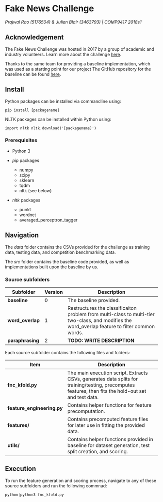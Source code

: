 # Fake News Challenge
_Prajwal Rao (5176504) & Julian Blair (3463793) | COMP9417 2018s1_

## Acknowledgement
The Fake News Challenge was hosted in 2017 by a group of academic and industry volunteers. Learn more about the challenge [here][1].

Thanks to the same team for providing a baseline implementation, which was used as a starting point for our project The GitHub repository for the baseline can be found [here][2]. 

## Install
Python packages can be installed via commandline using:

`pip install [packagename]`

NLTK packages can be installed within Python using:

`import nltk
nltk.download('[packagename]')`

### Prerequisites
* Python 3
* _pip_ packages
   * numpy
   * scipy
   * sklearn
   * tqdm
   * nltk (see below)
* _nltk_ packages
   * punkt
   * wordnet
   * averaged_perceptron_tagger
   
   [1]: http://www.fakenewschallenge.org/ "Fake News Challenge"
   [2]: https://github.com/FakeNewsChallenge/fnc-1-baseline "Baseline FNC implementation"

## Navigation
The _data_ folder contains the CSVs provided for the challenge as training data, testing data, and competition benchmarking data.

The _src_ folder contains the baseline code provided, as well as implementations built upon the baseline by us. 

### Source subfolders
| Subfolder        | Version | Description
| ---------------- | ------- | -----------
| **baseline**     | 0       | The baseline provided.
| **word_overlap** | 1       | Restructures the classificaiton problem from multi-class to multi-tier two-class, and modifies the word_overlap feature to filter common words.
| **paraphrasing** | 2       | **TODO: WRITE DESCRIPTION**

Each source subfolder contains the following files and folders:

| Item             | Description
| ---------------- | -----------
| **fnc_kfold.py** | The main execution script. Extracts CSVs, generates data splits for training/testing, precomputes features, then fits the hold-out set and test data.
| **feature_engineering.py** | Contains helper functions for feature precomputation.
| **features/**    | Contains precomputed feature files for later use in fitting the provided data.
| **utils/**       | Contains helper functions provided in baseline for dataset generation, test split creation, and scoring.

## Execution
To run the feature generation and scoring process, navigate to any of these source subfolders and run the following commnad:

`python|python3 fnc_kfold.py`

